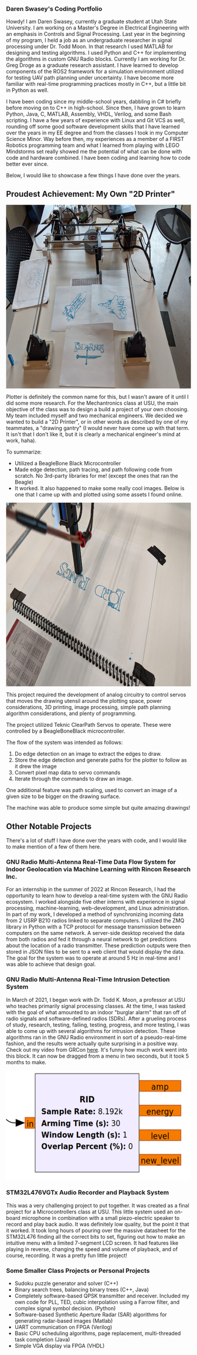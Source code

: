 ### Daren Swasey's Coding Portfolio

Howdy! I am Daren Swasey, currently a graduate student at Utah State University. I am working on a Master's Degree in Electrical Engineering with an emphasis in Controls and Signal Processing. Last year in the beginning of my program, I held a job as an undergraduate researcher in signal processing under Dr. Todd Moon. In that research I used MATLAB for designing and testing algorithms. I used Python and C++ for implementing the algorithms in custom GNU Radio blocks. Currently I am working for Dr. Greg Droge as a graduate research assistant. I have learned to develop components of the ROS2 framework for a simulation environment utilized for testing UAV path planning under uncertainty. I have become more familiar with real-time programming practices mostly in C++, but a little bit in Python as well.

I have been coding since my middle-school years, dabbling in C# briefly before moving on to C++ in high-school. Since then, I have grown to learn Python, Java, C, MATLAB, Assembly, VHDL, Verilog, and some Bash scripting. I have a few years of experience with Linux and Git VCS as well, rounding off some good software development skills that I have learned over the years in my EE degree and from the classes I took in my Computer Science Minor. Way before then, my experiences as a member of a FIRST Robotics programming team and what I learned from playing with LEGO Mindstorms set really showed me the potential of what can be done with code and hardware combined. I have been coding and learning how to code better ever since.

Below, I would like to showcase a few things I have done over the years.

## Proudest Achievement: My Own "2D Printer"
<!-- insert image of 2D printer results -->
<a href="URL_REDIRECT" target="blank"><img align="center" src="https://github.com/dswasey9608/dswasey9608/blob/main/images/completed_images.jpg" height="500" /></a>

Plotter is definitely the common name for this, but I wasn't aware of it until I did some more research. For the Mechantronics class at USU, the main objective of the class was to design a build a project of your own choosing. My team included myself and two mechanical engineers. We decided we wanted to build a "2D Printer", or in other words as described by one of my teammates, a "drawing gantry" (I would never have come up with that term. It isn't that I don't like it, but it is clearly a mechanical engineer's mind at work, haha).

To summarize:
- Utilized a BeagleBone Black Microcontroller
- Made edge detection, path tracing, and path following code from scratch. No 3rd-party libraries for me! (except the ones that ran the Beagle)
- It worked. It also happened to make some really cool images. Below is one that I came up with and plotted using some assets I found online.

<!-- Show the LotR image -->
<a href="URL_REDIRECT" target="blank"><img align="center" src="https://github.com/dswasey9608/dswasey9608/blob/main/images/lotr_progress.jpg" height="500" /></a>

This project required the development of analog circuitry to control servos that moves the drawing utensil around the plotting space, power considerations, 3D printing, image processing, simple path planning algorithm considerations, and plenty of programming.

The project utilized Teknic ClearPath Servos to operate. These were controlled by a BeagleBoneBlack microcontroller.

The flow of the system was intended as follows:
1. Do edge detection on an image to extract the edges to draw.
2. Store the edge detection and generate paths for the plotter to follow as it drew the image
3. Convert pixel map data to servo commands
4. Iterate through the commands to draw an image.

One additional feature was path scaling, used to convert an image of a given size to be bigger on the drawing surface.

The machine was able to produce some simple but quite amazing drawings!

## Other Notable Projects
There's a lot of stuff I have done over the years with code, and I would like to make mention of a few of them here.

### GNU Radio Multi-Antenna Real-Time Data Flow System for Indoor Geolocation via Machine Learning with Rincon Research Inc.
For an internship in the summer of 2022 at Rincon Research, I had the opportunity to learn how to develop a real-time system with the GNU Radio ecosystem. I worked alongside five other interns with experience in signal processing, machine-learning, web-development, and Linux administration. In part of my work, I developed a method of synchronizing incoming data from 2 USRP B210 radios linked to separate computers. I utilized the ZMQ library in Python with a TCP protocol for message transmission between computers on the same network. A server-side desktop received the data from both radios and fed it through a neural network to get predictions about the location of a radio transmitter. These prediction outputs were then stored in JSON files to be sent to a web client that would display the data. The goal for the system was to operate at around 5 Hz in real-time and I was able to achieve that design goal.

### GNU Radio Multi-Antenna Real-Time Intrusion Detection System
In March of 2021, I began work with Dr. Todd K. Moon, a professor at USU who teaches primarily signal processing classes. At the time, I was tasked with the goal of what amounted to an indoor "burglar alarm" that ran off of radio signals and software-defined radios (SDRs). After a grueling process of study, research, testing, failing, testing, progress, and more testing, I was able to come up with several algorithms for intrusion detection. These algorithms ran in the GNU Radio environment in sort of a pseudo-real-time fashion, and the results were actually quite surprising in a positive way. Check out my video from GRCon [here](https://www.youtube.com/watch?v=JcKWgyM55To&t=1s). It's funny how much work went into this block. It can now be dragged from a menu in two seconds, but it took 5 months to make.

<a href="URL_REDIRECT" target="blank"><img align="center" src="https://github.com/dswasey9608/dswasey9608/blob/main/images/RID_block.png" height="300" /></a>

### STM32L476VGTx Audio Recorder and Playback System
This was a very challenging project to put together. It was created as a final project for a Microcontrollers class at USU. This little system used an on-board microphone in combination with a small piezo-electric speaker to record and play back audio. It was definitely low quality, but the point it that it worked. It took long hours of pouring over the massive datasheet for the STM32L476 finding all the correct bits to set, figuring out how to make an intuitive menu with a limited 7-segment LCD screen. It had features like playing in reverse, changing the speed and volume of playback, and of course, recording. It was a pretty fun little project!

### Some Smaller Class Projects or Personal Projects
- Sudoku puzzle generator and solver (C++)
- Binary search trees, balancing binary trees (C++, Java)
- Completely software-based QPSK transmitter and receiver. Included my own code for PLL, TED, cubic interpolation using a Farrow filter, and complex signal symbol decision. (Python)
- Software-based Synthetic Aperture Radar (SAR) algorithms for generating radar-based images (Matlab)
- UART communication on FPGA (Verilog)
- Basic CPU scheduling algorithms, page replacement, multi-threaded task completion (Java)
- Simple VGA display via FPGA (VHDL)
<!--
**dswasey9608/dswasey9608** is a ✨ _special_ ✨ repository because its `README.md` (this file) appears on your GitHub profile.

Here are some ideas to get you started:

- 🔭 I’m currently working on ...
- 🌱 I’m currently learning ...
- 👯 I’m looking to collaborate on ...
- 🤔 I’m looking for help with ...
- 💬 Ask me about ...
- 📫 How to reach me: ...
- 😄 Pronouns: ...
- ⚡ Fun fact: ...

Outline:

- Short intro to myself
- Backstory of how I came to be an EE and software developer
- List of skills and favorite things to do in code
- List of my favorite projects
  - Show images of the absolute best
  - Keep images of others in a folder on GitHub
-->
